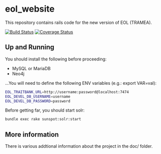 # eol_website
This repository contains rails code for the new version of EOL (TRAMEA).

[![Build Status](https://travis-ci.org/EOL/eol_website.svg?branch=master)](https://travis-ci.org/EOL/eol_website)
[![Coverage Status](https://coveralls.io/repos/github/EOL/eol_website/badge.svg?branch=master)](https://coveralls.io/github/EOL/eol_website?branch=master)

## Up and Running

You should install the following before proceeding:
* MySQL or MariaDB
* Neo4j

...You will need to define the following ENV variables (e.g.: export VAR=val):
```bash
EOL_TRAITBANK_URL=http://username:password@localhost:7474
EOL_DEVEL_DB_USERNAME=username
EOL_DEVEL_DB_PASSWORD=password
```

Before getting far, you should start solr:
```bash
bundle exec rake sunspot:solr:start
```

## More information

There is various addtional information about the project in the doc/ folder.

